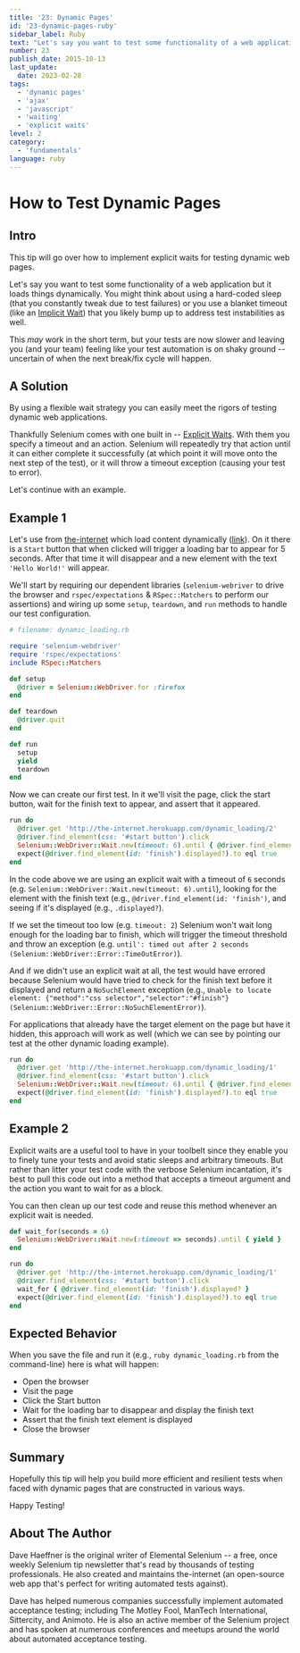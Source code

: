 ```yaml
---
title: '23: Dynamic Pages'
id: '23-dynamic-pages-ruby'
sidebar_label: Ruby 
text: "Let's say you want to test some functionality of a web application but it loads things dynamically. You might think about using a hard-coded sleep (that you constantly tweak due to test failures) or you use a blanket timeout that you likely bump up to address test instabilities as well."
number: 23
publish_date: 2015-10-13
last_update:
  date: 2023-02-28
tags:
  - 'dynamic pages'
  - 'ajax'
  - 'javascript'
  - 'waiting'
  - 'explicit waits'
level: 2
category: 
  - 'fundamentals'
language: ruby
---
```


# How to Test Dynamic Pages

## Intro

This tip will go over how to implement explicit waits for testing dynamic web pages.

Let's say you want to test some functionality of a web application but it loads things dynamically. You might think about using a hard-coded sleep (that you constantly tweak due to test failures) or you use a blanket timeout (like an [Implicit Wait](https://github.com/SeleniumHQ/selenium/wiki/Ruby-Bindings#implicit-waits)) that you likely bump up to address test instabilities as well.

This _may_ work in the short term, but your tests are now slower and leaving you (and your team) feeling like your test automation is on shaky ground -- uncertain of when the next break/fix cycle will happen.

## A Solution

By using a flexible wait strategy you can easily meet the rigors of testing dynamic web applications.

Thankfully Selenium comes with one built in -- [Explicit Waits](https://github.com/SeleniumHQ/selenium/wiki/Ruby-Bindings#explicit-waits). With them you specify a timeout and an action. Selenium will repeatedly try that action until it can either complete it successfully (at which point it will move onto the next step of the test), or it will throw a timeout exception (causing your test to error).

Let's continue with an example.

## Example 1

Let's use from [the-internet](https://github.com/tourdedave/the-internet) which load content dynamically ([link](http://the-internet.herokuapp.com/dynamic_loading)). On it there is a `Start` button that when clicked will trigger a loading bar to appear for 5 seconds. After that time it will disappear and a new element with the text `'Hello World!'` will appear.

We'll start by requiring our dependent libraries (`selenium-webriver` to drive the browser and `rspec/expectations` & `RSpec::Matchers` to perform our assertions) and wiring up some `setup`, `teardown`, and `run` methods to handle our test configuration.

```ruby
# filename: dynamic_loading.rb

require 'selenium-webdriver'
require 'rspec/expectations'
include RSpec::Matchers

def setup
  @driver = Selenium::WebDriver.for :firefox
end

def teardown
  @driver.quit
end

def run
  setup
  yield
  teardown
end
```

Now we can create our first test. In it we'll visit the page, click the start button, wait for the finish text to appear, and assert that it appeared.

```ruby
run do
  @driver.get 'http://the-internet.herokuapp.com/dynamic_loading/2'
  @driver.find_element(css: '#start button').click
  Selenium::WebDriver::Wait.new(timeout: 6).until { @driver.find_element(id: 'finish').displayed? }
  expect(@driver.find_element(id: 'finish').displayed?).to eql true
end
```

In the code above we are using an explicit wait with a timeout of `6` seconds (e.g. `Selenium::WebDriver::Wait.new(timeout: 6).until`), looking for the element with the finish text (e.g., `@driver.find_element(id: 'finish')`, and seeing if it's displayed (e.g., `.displayed?`).

If we set the timeout too low (e.g. `timeout: 2`) Selenium won't wait long enough for the loading bar to finish, which will trigger the timeout threshold and throw an exception (e.g. `until': timed out after 2 seconds (Selenium::WebDriver::Error::TimeOutError)`).

And if we didn't use an explicit wait at all, the test would have errored because Selenium would have tried to check for the finish text before it displayed and return a `NoSuchElement` exception (e.g., `Unable to locate element: {"method":"css selector","selector":"#finish"} (Selenium::WebDriver::Error::NoSuchElementError)`).

For applications that already have the target element on the page but have it hidden, this approach will work as well (which we can see by pointing our test at the other dynamic loading example).

```ruby
run do
  @driver.get 'http://the-internet.herokuapp.com/dynamic_loading/1'
  @driver.find_element(css: '#start button').click
  Selenium::WebDriver::Wait.new(timeout: 6).until { @driver.find_element(id: 'finish').displayed? }
  expect(@driver.find_element(id: 'finish').displayed?).to eql true
end
```
## Example 2

Explicit waits are a useful tool to have in your toolbelt since they enable you to finely tune your tests and avoid static sleeps and arbitrary timeouts. But rather than litter your test code with the verbose Selenium incantation, it's best to pull this code out into a method that accepts a timeout argument and the action you want to wait for as a block.

You can then clean up our test code and reuse this method whenever an explicit wait is needed.

```ruby
def wait_for(seconds = 6)
  Selenium::WebDriver::Wait.new(:timeout => seconds).until { yield }
end

run do
  @driver.get 'http://the-internet.herokuapp.com/dynamic_loading/1'
  @driver.find_element(css: '#start button').click
  wait_for { @driver.find_element(id: 'finish').displayed? }
  expect(@driver.find_element(id: 'finish').displayed?).to eql true
end
```

## Expected Behavior

When you save the file and run it (e.g., `ruby dynamic_loading.rb` from the command-line) here is what will happen:

+ Open the browser
+ Visit the page
+ Click the Start button
+ Wait for the loading bar to disappear and display the finish text
+ Assert that the finish text element is displayed
+ Close the browser

## Summary

Hopefully this tip will help you build more efficient and resilient tests when faced with dynamic pages that are constructed in various ways.

Happy Testing!

## About The Author

Dave Haeffner is the original writer of Elemental Selenium -- a free, once weekly Selenium tip newsletter that's read by thousands of testing professionals. He also created and maintains the-internet (an open-source web app that's perfect for writing automated tests against).

Dave has helped numerous companies successfully implement automated acceptance testing; including The Motley Fool, ManTech International, Sittercity, and Animoto. He is also an active member of the Selenium project and has spoken at numerous conferences and meetups around the world about automated acceptance testing.

